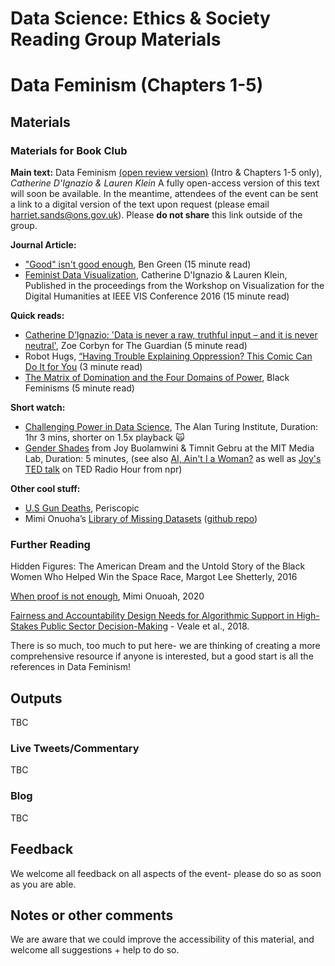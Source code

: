 Data Science: Ethics & Society Reading Group Materials
================

# Data Feminism (Chapters 1-5)

## Materials

### Materials for Book Club

__Main text:__ Data Feminism [(open review version)](https://bookbook.pubpub.org/data-feminism) (Intro & Chapters
1-5 only), _Catherine D'Ignazio & Lauren Klein_
A fully open-access version of this text will soon be available. In the
meantime, attendees of the event can be sent a link to a digital version of the
text upon request (please email harriet.sands@ons.gov.uk). Please **do not share** this link outside of the group.

__Journal Article:__
* ["Good" isn't good
  enough](https://www.benzevgreen.com/wp-content/uploads/2019/11/19-ai4sg.pdf),
  Ben Green (15 minute read)
* [Feminist Data
  Visualization](http://www.kanarinka.com/wp-content/uploads/2015/07/IEEE_Feminist_Data_Visualization.pdf),
  Catherine D'Ignazio & Lauren Klein, Published in the proceedings from the
  Workshop on Visualization for the Digital Humanities at IEEE VIS
  Conference 2016 (15 minute read)

__Quick reads:__
* [Catherine D’Ignazio: 'Data is never a raw, truthful input – and it is never
  neutral'](https://www.theguardian.com/technology/2020/mar/21/catherine-dignazio-data-is-never-a-raw-truthful-input-and-it-is-never-neutral),
  Zoe Corbyn for The Guardian (5 minute read)
* Robot Hugs, [“Having Trouble Explaining Oppression? This Comic Can Do It for
  You](https://everydayfeminism.com/2017/01/trouble-explaining-oppression/) (3
  minute read) 
* [The Matrix of Domination and the Four Domains of
  Power](https://www.blackfeminisms.com/matrix/), Black Feminisms (5 minute read)

__Short watch:__
* [Challenging Power in Data
  Science](https://www.youtube.com/watch?v=l8d6cbt29WA), The Alan Turing
  Institute, Duration: 1hr 3 mins, shorter on 1.5x playback :scream_cat:
* [Gender Shades](http://gendershades.org/) from Joy Buolamwini & Timnit Gebru
  at the MIT Media Lab, Duration: 5 minutes, (see also [AI, Ain't I a
  Woman?](https://www.notflawless.ai/#2) as well as [Joy's TED
  talk](https://www.npr.org/2018/01/26/580619086/joy-buolamwini-how-does-facial-recognition-software-see-skin-color?t=1595799616512)
  on TED Radio Hour from npr)

__Other cool stuff:__
* [U.S Gun Deaths](https://guns.periscopic.com/?year=2013), Periscopic
* Mimi Onuoha’s [Library of Missing Datasets](https://mimi-onuoha-9s0o.squarespace.com/the-library-of-missing-datasets) ([github repo](https://github.com/MimiOnuoha/missing-datasets))

### Further Reading
Hidden Figures: The American Dream and the Untold Story of the Black Women Who
Helped Win the Space Race, Margot Lee Shetterly, 2016

[When proof is not
enough](https://fivethirtyeight.com/features/when-proof-is-not-enough/), Mimi
Onuoah, 2020

[Fairness and Accountability Design Needs for Algorithmic Support
    in High-Stakes Public Sector
    Decision-Making](https://arxiv.org/abs/1802.01029) - Veale et al.,
    2018. 

There is so much, too much to put here- we are thinking of creating a more
comprehensive resource if anyone is interested, but a good start is all the
references in Data Feminism!

## Outputs

TBC

### Live Tweets/Commentary

TBC

### Blog

TBC

## Feedback

We welcome all feedback on all aspects of the event- please do so as soon as you
are able.

## Notes or other comments
We are aware that we could improve the accessibility of this material, and
welcome all suggestions + help to do so.
